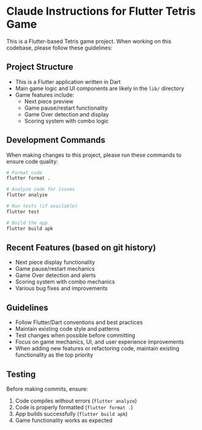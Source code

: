 # Claude Instructions for Flutter Tetris Game

This is a Flutter-based Tetris game project. When working on this codebase, please follow these guidelines:

## Project Structure
- This is a Flutter application written in Dart
- Main game logic and UI components are likely in the `lib/` directory
- Game features include:
  - Next piece preview
  - Game pause/restart functionality
  - Game Over detection and display
  - Scoring system with combo logic

## Development Commands
When making changes to this project, please run these commands to ensure code quality:

```bash
# Format code
flutter format .

# Analyze code for issues
flutter analyze

# Run tests (if available)
flutter test

# Build the app
flutter build apk
```

## Recent Features (based on git history)
- Next piece display functionality
- Game pause/restart mechanics
- Game Over detection and alerts
- Scoring system with combo mechanics
- Various bug fixes and improvements

## Guidelines
- Follow Flutter/Dart conventions and best practices
- Maintain existing code style and patterns
- Test changes when possible before committing
- Focus on game mechanics, UI, and user experience improvements
- When adding new features or refactoring code, maintain existing functionality as the top priority

## Testing
Before making commits, ensure:
1. Code compiles without errors (`flutter analyze`)
2. Code is properly formatted (`flutter format .`)
3. App builds successfully (`flutter build apk`)
4. Game functionality works as expected